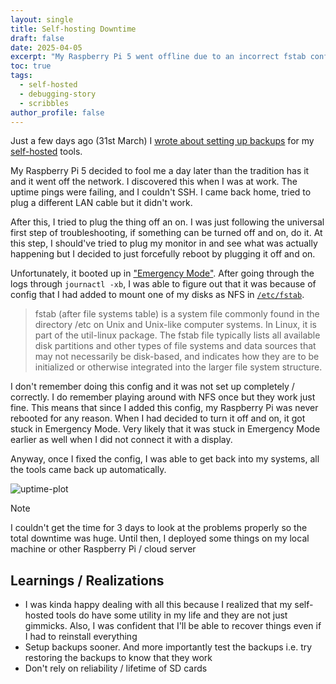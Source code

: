 ```yaml
---
layout: single
title: Self-hosting Downtime
draft: false
date: 2025-04-05
excerpt: "My Raspberry Pi 5 went offline due to an incorrect fstab configuration, causing a multi-day downtime."
toc: true
tags:
  - self-hosted
  - debugging-story
  - scribbles
author_profile: false
---
```


Just a few days ago (31st March) I [wrote about setting up backups][backup] for
my [self-hosted][self-hosted] tools.

My Raspberry Pi 5 decided to fool me a day later than the tradition has it and
it went off the network. I discovered this when I was at work. The uptime pings
were failing, and I couldn't SSH. I came back home, tried to plug a different
LAN cable but it didn't work.

After this, I tried to plug the thing off an on. I was just following the
universal first step of troubleshooting, if something can be turned off and on,
do it. At this step, I should've tried to plug my monitor in and see what was
actually happening but I decided to just forcefully reboot by plugging it off
and on.

Unfortunately, it booted up in ["Emergency Mode"][emergency-mode]. After going
through the logs through `journactl -xb`, I was able to figure out that it was
because of config that I had added to mount one of my disks as NFS in
[`/etc/fstab`][fstab].

> fstab (after file systems table) is a system file commonly found in the
> directory /etc on Unix and Unix-like computer systems. In Linux, it is part
> of the util-linux package. The fstab file typically lists all available disk
> partitions and other types of file systems and data sources that may not
> necessarily be disk-based, and indicates how they are to be initialized or
> otherwise integrated into the larger file system structure.

I don't remember doing this config and it was not set up completely /
correctly. I do remember playing around with NFS once but they work just fine.
This means that since I added this config, my Raspberry Pi was never rebooted
for any reason. When I had decided to turn it off and on, it got stuck in
Emergency Mode. Very likely that it was stuck in Emergency Mode earlier as well
when I did not connect it with a display.

Anyway, once I fixed the config, I was able to get back into my systems, all
the tools came back up automatically.

![uptime-plot](https://i.imgur.com/IVpRgSP.png)

> [!NOTE]
> I couldn't get the time for 3 days to look at the problems properly so the
> total downtime was huge. Until then, I deployed some things on my local
> machine or other Raspberry Pi / cloud server

## Learnings / Realizations

- I was kinda happy dealing with all this because I realized that my self-hosted
  tools do have some utility in my life and they are not just gimmicks. Also, I
  was confident that I'll be able to recover things even if I had to reinstall
  everything
- Setup backups sooner. And more importantly test the backups i.e. try
  restoring the backups to know that they work
- Don't rely on reliability / lifetime of SD cards

[backup]: https://til.vipul.xyz/2025-03-31-ideas-april-2025#projects
[self-hosted]: https://vipul.xyz/2024/11/self-hosting/
[emergency-mode]: https://forums.raspberrypi.com/viewtopic.php?t=297919
[fstab]: https://en.wikipedia.org/wiki/Fstab
